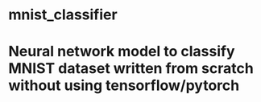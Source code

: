# mnist_classifier
# Neural network model to classify MNIST dataset written from scratch without using tensorflow/pytorch
